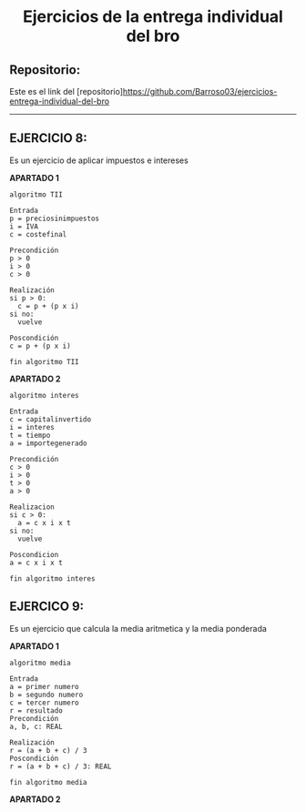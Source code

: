 <h1 align="center">	Ejercicios  de la entrega individual del bro </h1>

<h2>Repositorio:</h2>

Este es el link del [repositorio]https://github.com/Barroso03/ejercicios-entrega-individual-del-bro
***
## EJERCICIO 8:
Es un ejercicio de aplicar impuestos e intereses

**APARTADO 1**
```
algoritmo TII

Entrada
p = preciosinimpuestos
i = IVA
c = costefinal

Precondición
p > 0
i > 0
c > 0

Realización
si p > 0:
  c = p + (p x i)
si no:
  vuelve

Poscondición
c = p + (p x i)

fin algoritmo TII
```

**APARTADO 2**
```
algoritmo interes

Entrada
c = capitalinvertido
i = interes
t = tiempo
a = importegenerado

Precondición
c > 0
i > 0
t > 0
a > 0

Realizacion
si c > 0:
  a = c x i x t
si no: 
  vuelve

Poscondicion
a = c x i x t

fin algoritmo interes  
```

## EJERCICO 9:
Es un ejercicio que calcula la media aritmetica y la media ponderada

**APARTADO 1**
```
algoritmo media

Entrada
a = primer numero
b = segundo numero
c = tercer numero
r = resultado
Precondición
a, b, c: REAL

Realización
r = (a + b + c) / 3
Poscondición
r = (a + b + c) / 3: REAL

fin algoritmo media
```

**APARTADO 2**











